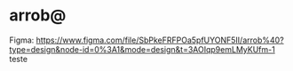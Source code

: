 # arrob@
Figma: https://www.figma.com/file/SbPkeFRFPOa5pfUYONF5II/arrob%40?type=design&node-id=0%3A1&mode=design&t=3AOIqp9emLMyKUfm-1
teste